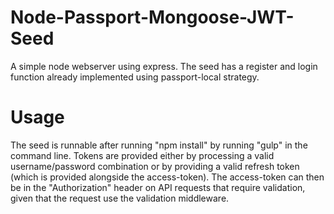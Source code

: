 # Node-Passport-Mongoose-JWT-Seed
A simple node webserver using express. The seed has a register and login function already implemented using passport-local strategy.

# Usage

The seed is runnable after running "npm install" by running "gulp" in the command line. Tokens are provided either by processing a valid username/password combination or by providing a valid refresh token (which is provided alongside the access-token). The access-token can then be in the "Authorization" header on API requests that require validation, given that the request use the validation middleware.

